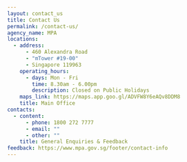 ```yaml
---
layout: contact_us
title: Contact Us
permalink: /contact-us/
agency_name: MPA
locations:
  - address:
      - 460 Alexandra Road
      - "mTower #19-00"
      - Singapore 119963
    operating_hours:
      - days: Mon - Fri
        time: 8.30am - 6.00pm
        description: Closed on Public Holidays
    maps_link: https://maps.app.goo.gl/ADVFW8Y6eAQv8DDM8
    title: Main Office
contacts:
  - content:
      - phone: 1800 272 7777
      - email: ""
      - other: ""
    title: General Enquiries & Feedback
feedback: https://www.mpa.gov.sg/footer/contact-info
---
```


